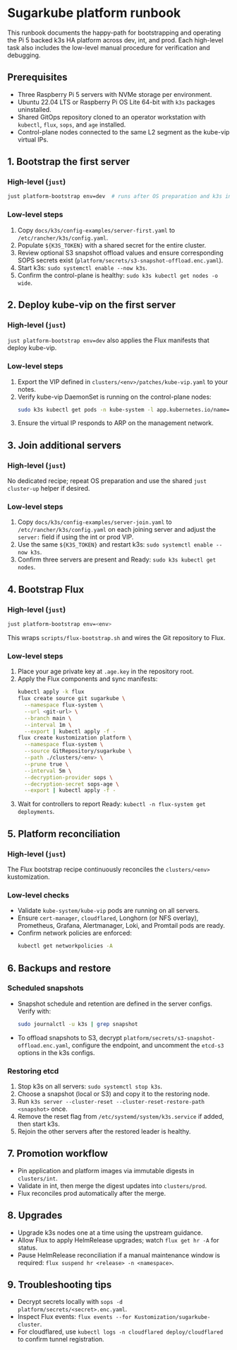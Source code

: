 # Sugarkube platform runbook

This runbook documents the happy-path for bootstrapping and operating the Pi 5 backed
k3s HA platform across dev, int, and prod. Each high-level task also includes the
low-level manual procedure for verification and debugging.

## Prerequisites
- Three Raspberry Pi 5 servers with NVMe storage per environment.
- Ubuntu 22.04 LTS or Raspberry Pi OS Lite 64-bit with `k3s` packages uninstalled.
- Shared GitOps repository cloned to an operator workstation with `kubectl`, `flux`,
  `sops`, and `age` installed.
- Control-plane nodes connected to the same L2 segment as the kube-vip virtual IPs.

## 1. Bootstrap the first server

### High-level (`just`)
```bash
just platform-bootstrap env=dev  # runs after OS preparation and k3s install
```

### Low-level steps
1. Copy `docs/k3s/config-examples/server-first.yaml` to `/etc/rancher/k3s/config.yaml`.
2. Populate `${K3S_TOKEN}` with a shared secret for the entire cluster.
3. Review optional S3 snapshot offload values and ensure corresponding SOPS secrets
   exist (`platform/secrets/s3-snapshot-offload.enc.yaml`).
4. Start k3s: `sudo systemctl enable --now k3s`.
5. Confirm the control-plane is healthy: `sudo k3s kubectl get nodes -o wide`.

## 2. Deploy kube-vip on the first server

### High-level (`just`)
`just platform-bootstrap env=dev` also applies the Flux manifests that deploy kube-vip.

### Low-level steps
1. Export the VIP defined in `clusters/<env>/patches/kube-vip.yaml` to your notes.
2. Verify kube-vip DaemonSet is running on the control-plane nodes:
   ```bash
   sudo k3s kubectl get pods -n kube-system -l app.kubernetes.io/name=kube-vip
   ```
3. Ensure the virtual IP responds to ARP on the management network.

## 3. Join additional servers

### High-level (`just`)
No dedicated recipe; repeat OS preparation and use the shared `just cluster-up` helper
if desired.

### Low-level steps
1. Copy `docs/k3s/config-examples/server-join.yaml` to `/etc/rancher/k3s/config.yaml` on
   each joining server and adjust the `server:` field if using the int or prod VIP.
2. Use the same `${K3S_TOKEN}` and restart k3s: `sudo systemctl enable --now k3s`.
3. Confirm three servers are present and Ready: `sudo k3s kubectl get nodes`.

## 4. Bootstrap Flux

### High-level (`just`)
```bash
just platform-bootstrap env=<env>
```
This wraps `scripts/flux-bootstrap.sh` and wires the Git repository to Flux.

### Low-level steps
1. Place your age private key at `.age.key` in the repository root.
2. Apply the Flux components and sync manifests:
   ```bash
   kubectl apply -k flux
   flux create source git sugarkube \
     --namespace flux-system \
     --url <git-url> \
     --branch main \
     --interval 1m \
     --export | kubectl apply -f -
   flux create kustomization platform \
     --namespace flux-system \
     --source GitRepository/sugarkube \
     --path ./clusters/<env> \
     --prune true \
     --interval 5m \
     --decryption-provider sops \
     --decryption-secret sops-age \
     --export | kubectl apply -f -
   ```
3. Wait for controllers to report Ready: `kubectl -n flux-system get deployments`.

## 5. Platform reconciliation

### High-level (`just`)
The Flux bootstrap recipe continuously reconciles the `clusters/<env>` kustomization.

### Low-level checks
- Validate `kube-system/kube-vip` pods are running on all servers.
- Ensure `cert-manager`, `cloudflared`, Longhorn (or NFS overlay), Prometheus, Grafana,
  Alertmanager, Loki, and Promtail pods are ready.
- Confirm network policies are enforced:
  ```bash
  kubectl get networkpolicies -A
  ```

## 6. Backups and restore

### Scheduled snapshots
- Snapshot schedule and retention are defined in the server configs. Verify with:
  ```bash
  sudo journalctl -u k3s | grep snapshot
  ```
- To offload snapshots to S3, decrypt `platform/secrets/s3-snapshot-offload.enc.yaml`,
  configure the endpoint, and uncomment the `etcd-s3` options in the k3s configs.

### Restoring etcd
1. Stop k3s on all servers: `sudo systemctl stop k3s`.
2. Choose a snapshot (local or S3) and copy it to the restoring node.
3. Run `k3s server --cluster-reset --cluster-reset-restore-path <snapshot>` once.
4. Remove the reset flag from `/etc/systemd/system/k3s.service` if added, then start k3s.
5. Rejoin the other servers after the restored leader is healthy.

## 7. Promotion workflow
- Pin application and platform images via immutable digests in `clusters/int`.
- Validate in int, then merge the digest updates into `clusters/prod`.
- Flux reconciles prod automatically after the merge.

## 8. Upgrades
- Upgrade k3s nodes one at a time using the upstream guidance.
- Allow Flux to apply HelmRelease upgrades; watch `flux get hr -A` for status.
- Pause HelmRelease reconciliation if a manual maintenance window is required:
  `flux suspend hr <release> -n <namespace>`.

## 9. Troubleshooting tips
- Decrypt secrets locally with `sops -d platform/secrets/<secret>.enc.yaml`.
- Inspect Flux events: `flux events --for Kustomization/sugarkube-cluster`.
- For cloudflared, use `kubectl logs -n cloudflared deploy/cloudflared` to confirm
  tunnel registration.
